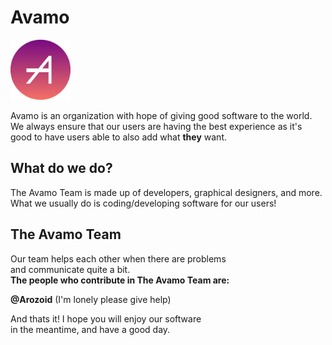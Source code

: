 # Avamo

<img src="avamo_png.png" alt="" width="96" height="96">

Avamo is an organization with hope of giving good software to the world.  
We always ensure that our users are having the best experience as it's  
good to have users able to also add what **they** want.

## What do we do?

The Avamo Team is made up of developers, graphical designers, and more.  
What we usually do is coding/developing software for our users!

## The Avamo Team

Our team helps each other when there are problems  
and communicate quite a bit.  
**The people who contribute in The Avamo Team are:**

**@Arozoid** (I'm lonely please give help)

And thats it!
I hope you will enjoy our software  
in the meantime, and have a good day.
